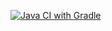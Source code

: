 [![Java CI with Gradle](https://github.com/AneliaMuh/BDD/actions/workflows/gradle.yml/badge.svg)](https://github.com/AneliaMuh/BDD/actions/workflows/gradle.yml)